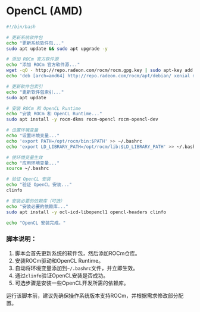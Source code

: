 # OpenCL (AMD)

```bash
#!/bin/bash

# 更新系统软件包
echo "更新系统软件包..."
sudo apt update && sudo apt upgrade -y

# 添加 ROCm 官方软件源
echo "添加 ROCm 官方软件源..."
wget -qO - http://repo.radeon.com/rocm/rocm.gpg.key | sudo apt-key add -
echo 'deb [arch=amd64] http://repo.radeon.com/rocm/apt/debian/ xenial main' | sudo tee /etc/apt/sources.list.d/rocm.list

# 更新软件包索引
echo "更新软件包索引..."
sudo apt update

# 安装 ROCm 和 OpenCL Runtime
echo "安装 ROCm 和 OpenCL Runtime..."
sudo apt install -y rocm-dkms rocm-opencl rocm-opencl-dev

# 设置环境变量
echo "设置环境变量..."
echo 'export PATH=/opt/rocm/bin:$PATH' >> ~/.bashrc
echo 'export LD_LIBRARY_PATH=/opt/rocm/lib:$LD_LIBRARY_PATH' >> ~/.bashrc

# 使环境变量生效
echo "应用环境变量..."
source ~/.bashrc

# 验证 OpenCL 安装
echo "验证 OpenCL 安装..."
clinfo

# 安装必要的依赖库（可选）
echo "安装必要的依赖库..."
sudo apt install -y ocl-icd-libopencl1 opencl-headers clinfo

echo "OpenCL 安装完成。"
```

### 脚本说明：
1. 脚本会首先更新系统的软件包，然后添加ROCm仓库。
2. 安装ROCm驱动和OpenCL Runtime。
3. 自动将环境变量添加到`~/.bashrc`文件，并立即生效。
4. 通过`clinfo`验证OpenCL安装是否成功。
5. 可选步骤是安装一些OpenCL开发所需的依赖库。 

运行该脚本前，建议先确保操作系统版本支持ROCm，并根据需求修改部分配置。